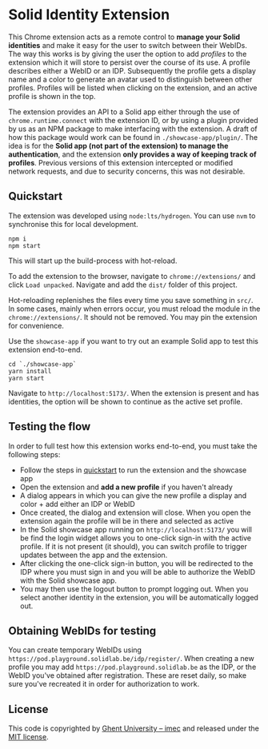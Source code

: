 # Solid Identity Extension

This Chrome extension acts as a remote control to **manage your Solid identities** and make it easy for the user to switch between their WebIDs.
The way this works is by giving the user the option to add _profiles_ to the extension which it will store to persist over the course of its use.
A profile describes either a WebID or an IDP. Subsequently the profile gets a display name and a color to generate an avatar used to distinguish between other profiles.
Profiles will be listed when clicking on the extension, and an active profile is shown in the top.

The extension provides an API to a Solid app either through the use of `chrome.runtime.connect` with the extension ID, or by using a plugin provided by us as an NPM package to make interfacing with the extension.
A draft of how this package would work can be found in `./showcase-app/plugin/`. The idea is for the **Solid app (not part of the extension) to manage the authentication**, and the extension **only provides a way of keeping track of profiles**.
Previous versions of this extension intercepted or modified network requests, and due to security concerns, this was not desirable.

## Quickstart

The extension was developed using `node:lts/hydrogen`. You can use `nvm` to synchronise this for local development.

```
npm i
npm start
```

This will start up the build-process with hot-reload.

To add the extension to the browser, navigate to `chrome://extensions/` and click `Load unpacked`. Navigate and add the `dist/` folder of this project.

Hot-reloading replenishes the files every time you save something in `src/`. In some cases, mainly when errors occur, you must reload the module in the `chrome://extensions/`. It should not be removed. You may pin the extension for convenience.

Use the `showcase-app` if you want to try out an example Solid app to test this extension end-to-end.

```
cd `./showcase-app`
yarn install
yarn start
```

Navigate to `http://localhost:5173/`. When the extension is present and has identities, the option will be shown to continue as the active set profile.

## Testing the flow

In order to full test how this extension works end-to-end, you must take the following steps:

- Follow the steps in [quickstart](#quickstart) to run the extension and the showcase app
- Open the extension and **add a new profile** if you haven't already
- A dialog appears in which you can give the new profile a display and color + add either an IDP or WebID
- Once created, the dialog and extension will close. When you open the extension again the profile will be in there and selected as active
- In the Solid showcase app running on `http://localhost:5173/` you will be find the login widget allows you to one-click sign-in with the active profile. If it is not present (it should), you can switch profile to trigger updates between the app and the extension.
- After clicking the one-click sign-in button, you will be redirected to the IDP where you must sign in and you will be able to authorize the WebID with the Solid showcase app.
- You may then use the logout button to prompt logging out. When you select another identity in the extension, you will be automatically logged out.

## Obtaining WebIDs for testing

You can create temporary WebIDs using `https://pod.playground.solidlab.be/idp/register/`. When creating a new profile you may add `https://pod.playground.solidlab.be` as the IDP, or the WebID you've obtained after registration.
These are reset daily, so make sure you've recreated it in order for authorization to work.

## License

This code is copyrighted by [Ghent University – imec](http://idlab.ugent.be/) and
released under the [MIT license](http://opensource.org/licenses/MIT).
